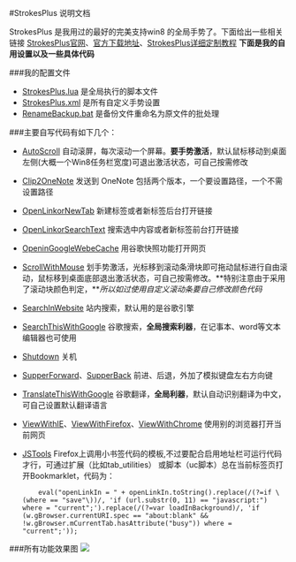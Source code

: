 #StrokesPlus 说明文档

StrokesPlus 是我用过的最好的完美支持win8 的全局手势了。下面给出一些相关链接 [StrokesPlus官网](
http://www.strokesplus.com/)、[官方下载地址](http://www.strokesplus.com/forum/forum.asp?FORUM_ID=6)、[StrokesPlus详细定制教程](http://bbs.kafan.cn/thread-1410275-1-1.html)
**下面是我的自用设置以及一些具体代码**

###我的配置文件
+ [StrokesPlus.lua](https://github.com/defpt/StrokesPlus/blob/master/StrokesPlus.lua) 是全局执行的脚本文件
+ [StrokesPlus.xml](https://github.com/defpt/StrokesPlus/blob/master/StrokesPlus.xml) 是所有自定义手势设置
+ [RenameBackup.bat](https://github.com/defpt/StrokesPlus/blob/master/RenameBackup.bat) 是备份文件重命名为原文件的批处理

###主要自写代码有如下几个：

+ [AutoScroll](https://github.com/defpt/StrokesPlus/blob/master/AutoScroll.lua) 自动滚屏，每次滚动一个屏幕。**要手势激活**，默认鼠标移动到桌面左侧(大概一个Win8任务栏宽度)可退出激活状态，可自己按需修改
+ [Clip2OneNote](https://github.com/defpt/StrokesPlus/blob/master/Clip2OneNote) 发送到 OneNote 包括两个版本，一个要设置路径，一个不需设置路径
+ [OpenLinkorNewTab](https://github.com/defpt/StrokesPlus/blob/master/OpenLinkorNewTab.lua) 新建标签或者新标签后台打开链接
+ [OpenLinkorSearchText](https://github.com/defpt/StrokesPlus/blob/master/OpenLinkorSearchText.lua) 搜索选中内容或者新标签前台打开链接
+ [OpeninGoogleWebeCache](https://github.com/defpt/StrokesPlus/blob/master/OpeninGoogleWebeCache.lua) 用谷歌快照功能打开网页
+ [ScrollWithMouse](https://github.com/defpt/StrokesPlus/blob/master/ScrollwithMouse.lua) 划手势激活，光标移到滚动条滑块即可拖动鼠标进行自由滚动，鼠标移到桌面底部退出激活状态，可自己按需修改。**特别注意由于采用了滚动块颜色判定，***所以如过使用自定义滚动条要自己修改颜色代码*
+ [SearchInWebsite](https://github.com/defpt/StrokesPlus/blob/master/Searchinwebsite.lua) 站内搜索，默认用的是谷歌引擎
+ [SearchThisWithGoogle](https://github.com/defpt/StrokesPlus/blob/master/Searchthiswithgoogle.lua) 谷歌搜索，**全局搜索利器**，在记事本、word等文本编辑器也可使用
+ [Shutdown](https://github.com/defpt/StrokesPlus/blob/master/Shutdown.lua) 关机
+ [SupperForward](https://github.com/defpt/StrokesPlus/blob/master/SupperForward.lua)、[SupperBack](https://github.com/defpt/StrokesPlus/blob/master/SupperBack.lua) 前进、后退，外加了模拟键盘左右方向键
+ [TranslateThisWithGoogle](https://github.com/defpt/StrokesPlus/blob/master/Translatethiswithgoogle.lua) 谷歌翻译，**全局利器**，默认自动识别翻译为中文，可自己设置默认翻译语言
+ [ViewWithIE](https://github.com/defpt/StrokesPlus/blob/master/ViewwithIE.lua)、[ViewWithFirefox](https://github.com/defpt/StrokesPlus/blob/master/ViewwithFirefox.lua)、[ViewWithChrome](https://github.com/defpt/StrokesPlus/blob/master/Viewwithchrome.lua) 使用别的浏览器打开当前网页
+ [JSTools](https://github.com/defpt/StrokesPlus/blob/master/JSTools.lua)  Firefox上调用小书签代码的模板,不过要配合启用地址栏可运行代码才行，可通过扩展（比如tab_utilities） 或脚本（uc脚本）总在当前标签页打开Bookmarklet，代码为：

          eval("openLinkIn = " + openLinkIn.toString().replace(/(?=if \(where == "save"\))/, 'if (url.substr(0, 11) == "javascript:") where = "current";').replace(/(?=var loadInBackground)/, 'if (w.gBrowser.currentURI.spec == "about:blank" && !w.gBrowser.mCurrentTab.hasAttribute("busy")) where = "current";'));
      
###所有功能效果图
![](https://github.com/defpt/StrokesPlus/blob/master/StrokesPlus.png?raw=true)
